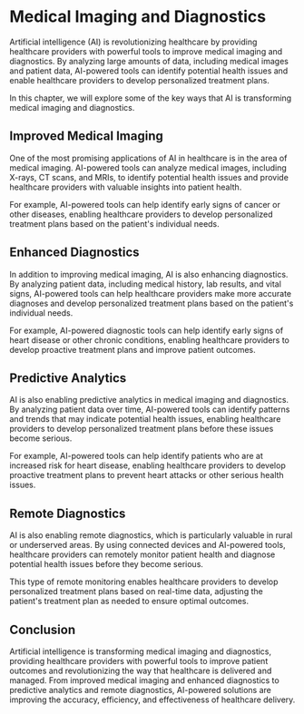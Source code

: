 Medical Imaging and Diagnostics
===========================================================================

Artificial intelligence (AI) is revolutionizing healthcare by providing healthcare providers with powerful tools to improve medical imaging and diagnostics. By analyzing large amounts of data, including medical images and patient data, AI-powered tools can identify potential health issues and enable healthcare providers to develop personalized treatment plans.

In this chapter, we will explore some of the key ways that AI is transforming medical imaging and diagnostics.

Improved Medical Imaging
------------------------

One of the most promising applications of AI in healthcare is in the area of medical imaging. AI-powered tools can analyze medical images, including X-rays, CT scans, and MRIs, to identify potential health issues and provide healthcare providers with valuable insights into patient health.

For example, AI-powered tools can help identify early signs of cancer or other diseases, enabling healthcare providers to develop personalized treatment plans based on the patient's individual needs.

Enhanced Diagnostics
--------------------

In addition to improving medical imaging, AI is also enhancing diagnostics. By analyzing patient data, including medical history, lab results, and vital signs, AI-powered tools can help healthcare providers make more accurate diagnoses and develop personalized treatment plans based on the patient's individual needs.

For example, AI-powered diagnostic tools can help identify early signs of heart disease or other chronic conditions, enabling healthcare providers to develop proactive treatment plans and improve patient outcomes.

Predictive Analytics
--------------------

AI is also enabling predictive analytics in medical imaging and diagnostics. By analyzing patient data over time, AI-powered tools can identify patterns and trends that may indicate potential health issues, enabling healthcare providers to develop personalized treatment plans before these issues become serious.

For example, AI-powered tools can help identify patients who are at increased risk for heart disease, enabling healthcare providers to develop proactive treatment plans to prevent heart attacks or other serious health issues.

Remote Diagnostics
------------------

AI is also enabling remote diagnostics, which is particularly valuable in rural or underserved areas. By using connected devices and AI-powered tools, healthcare providers can remotely monitor patient health and diagnose potential health issues before they become serious.

This type of remote monitoring enables healthcare providers to develop personalized treatment plans based on real-time data, adjusting the patient's treatment plan as needed to ensure optimal outcomes.

Conclusion
----------

Artificial intelligence is transforming medical imaging and diagnostics, providing healthcare providers with powerful tools to improve patient outcomes and revolutionizing the way that healthcare is delivered and managed. From improved medical imaging and enhanced diagnostics to predictive analytics and remote diagnostics, AI-powered solutions are improving the accuracy, efficiency, and effectiveness of healthcare delivery.
